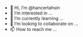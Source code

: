- 👋 Hi, I’m @hancertahsin
- 👀 I’m interested in ...
- 🌱 I’m currently learning ...
- 💞️ I’m looking to collaborate on ...
- 📫 How to reach me ...

<!---
hancertahsin/hancertahsin is a ✨ special ✨ repository because its `README.md` (this file) appears on your GitHub profile.
You can click the Preview link to take a look at your changes.
--->
